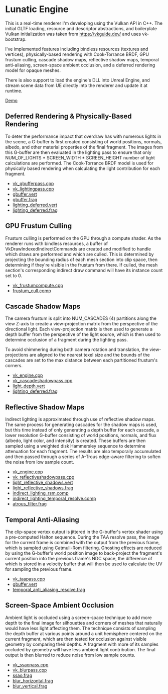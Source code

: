 # Lunatic Engine
This is a real-time renderer I'm developing using the Vulkan API in C++. The initial GLTF loading, resource and descriptor abstractions, and boilerplate Vulkan initialization was taken from https://vkguide.dev/ and uses vk-bootstrap.

I've implemented features including bindless resources (textures and vertices), physically-based rendering with Cook-Torrance BRDF, GPU frustum culling, cascade shadow maps, reflective shadow maps, temporal anti-aliasing, screen-space ambient occlusion, and a deferred rendering model for opaque meshes.

There is also support to load the engine's DLL into Unreal Engine, and stream scene data from UE directly into the renderer and update it at runtime.

[Demo](https://youtu.be/7D-H_iwujLQ?si=OVbczDKzobxBHonX)

## Deferred Rendering & Physically-Based Rendering
To deter the performance impact that overdraw has with numerous lights in the scene, a G-buffer is first created consisting of world positions, normals, albedo, and other material properties of the final fragment. The images from this G-buffer are then evaluated in the lighting pass to ensure that only NUM_OF_LIGHTS * SCREEN_WIDTH * SCREEN_HEIGHT number of light calculations are performed. The Cook-Torrance BRDF model is used for physically based rendering when calculating the light contribution for each fragment.

- [vk_gbufferpass.cpp](https://github.com/HudsonHN/Lunatic_Engine/blob/main/src/vk_gbufferpass.cpp)
- [vk_lightingpass.cpp](https://github.com/HudsonHN/Lunatic_Engine/blob/main/src/vk_lightingpass.cpp)
- [gbuffer.vert](https://github.com/HudsonHN/Lunatic_Engine/blob/main/shaders/gbuffer.vert)
- [gbuffer.frag](https://github.com/HudsonHN/Lunatic_Engine/blob/main/shaders/gbuffer.frag)
- [lighting_deferred.vert](https://github.com/HudsonHN/Lunatic_Engine/blob/main/shaders/lighting_deferred.vert)
- [lighting_deferred.frag](https://github.com/HudsonHN/Lunatic_Engine/blob/main/shaders/lighting_deferred.frag)

## GPU Frustum Culling
Frustum culling is performed on the GPU through a compute shader. As the renderer runs with bindless resources, a buffer of VkDrawIndexedIndirectCommands are created and modified to handle which draws are performed and which are culled. This is determined by projecting the bounding radius of each mesh section into clip space, then determining if they're visible in the frustum from there. If culled, the mesh section's corresponding indirect draw command will have its instance count set to 0.
- [vk_frustumcompute.cpp](https://github.com/HudsonHN/Lunatic_Engine/blob/main/src/vk_frustumcompute.cpp)
- [frustum_cull.comp](https://github.com/HudsonHN/Lunatic_Engine/blob/main/shaders/frustum_cull.comp)

## Cascade Shadow Maps
The camera frustum is split into NUM_CASCADES (4) partitions along the view Z-axis to create a view-projection matrix from the perspective of the directional light. Each view-projection matrix is then used to generate a depth buffer from the perspective of the light source, which is then used to determine occlusion of a fragment during the lighting pass.

To avoid shimmering during both camera rotation and translation, the view-projections are aligned to the nearest texel size and the bounds of the cascades are set to the max distance between each partitioned frustum's corners.

- [vk_engine.cpp](https://github.com/HudsonHN/Lunatic_Engine/blob/ea589155acad96db80fa4848f2e32085dd949874/src/vk_engine.cpp#L2306)
- [vk_cascadeshadowpass.cpp](https://github.com/HudsonHN/Lunatic_Engine/blob/main/src/vk_cascadeshadowpass.cpp)
- [light_depth.vert](https://github.com/HudsonHN/Lunatic_Engine/blob/main/shaders/light_depth.vert)
- [lighting_deferred.frag](https://github.com/HudsonHN/Lunatic_Engine/blob/ea589155acad96db80fa4848f2e32085dd949874/shaders/lighting_deferred.frag#L123)

## Reflective Shadow Maps
Indirect lighting is approximated through use of reflective shadow maps. The same process for generating cascades for the shadow maps is used, but this time instead of only generating a depth buffer for each cascade, a lower resolution G-buffer consisting of world positions, normals, and flux (albedo, light color, and intensity) is created. These buffers are then sampled using a weighted disk Hammersley sequence to determine attenuation for each fragment. The results are also temporally accumulated and then passed through a series of A-Trous edge-aware filtering to soften the noise from low sample count.

- [vk_engine.cpp](https://github.com/HudsonHN/Lunatic_Engine/blob/ea589155acad96db80fa4848f2e32085dd949874/src/vk_engine.cpp#L2306)
- [vk_reflectiveshadowpass.cpp](https://github.com/HudsonHN/Lunatic_Engine/blob/main/src/vk_reflectiveshadowpass.cpp)
- [light_reflective_shadows.vert](https://github.com/HudsonHN/Lunatic_Engine/blob/main/shaders/light_reflective_shadows.vert)
- [light_reflective_shadows.frag](https://github.com/HudsonHN/Lunatic_Engine/blob/main/shaders/light_reflective_shadows.frag)
- [indirect_lighting_rsm.comp](https://github.com/HudsonHN/Lunatic_Engine/blob/main/shaders/indirect_lighting_rsm.comp)
- [indirect_lighting_temporal_resolve.comp](https://github.com/HudsonHN/Lunatic_Engine/blob/main/shaders/indirect_lighting_temporal_resolve.comp)
- [atrous_filter.frag](https://github.com/HudsonHN/Lunatic_Engine/blob/main/shaders/atrous_filter.frag)

## Temporal Anti-Aliasing
The clip-space vertex output is jittered in the G-buffer's vertex shader using a pre-computed Halton sequence. During the TAA resolve pass, the image for the current frame is combined with the output from the previous frame, which is sampled using Catmull-Rom filtering. Ghosting effects are reduced by using the G-buffer's world position image to back-project the fragment's current position into the previous frame's NDC space, the difference of which is stored in a velocity buffer that will then be used to calculate the UV for sampling the previous frame.

- [vk_taapass.cpp](https://github.com/HudsonHN/Lunatic_Engine/blob/main/src/vk_taapass.cpp)
- [gbuffer.vert](https://github.com/HudsonHN/Lunatic_Engine/blob/ea589155acad96db80fa4848f2e32085dd949874/shaders/gbuffer.vert#L52)
- [temporal_anti_aliasing_resolve.frag](https://github.com/HudsonHN/Lunatic_Engine/blob/main/shaders/temporal_anti_aliasing_resolve.frag)

## Screen-Space Ambient Occlusion
Ambient light is occluded using a screen-space technique to add more depth to the final image for silhouettes and corners of meshes that naturally would have less light affecting them. The technique consists of sampling the depth buffer at various points around a unit hemisphere centered on the current fragment, which are then tested for occlusion against visible geometry by comparing their depths. A fragment with more of its samples occluded by geometry will have less ambient light contribution. The final output is then blurred to reduce noise from low sample counts.

- [vk_ssaopass.cpp](https://github.com/HudsonHN/Lunatic_Engine/blob/main/src/vk_ssaopass.cpp)
- [vk_blurpass.cpp](https://github.com/HudsonHN/Lunatic_Engine/blob/main/src/vk_blurpass.cpp)
- [ssao.frag](https://github.com/HudsonHN/Lunatic_Engine/blob/main/shaders/ssao.frag)
- [blur_horizontal.frag](https://github.com/HudsonHN/Lunatic_Engine/blob/main/shaders/blur_horizontal.frag)
- [blur_vertical.frag](https://github.com/HudsonHN/Lunatic_Engine/blob/main/shaders/blur_vertical.frag)
